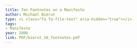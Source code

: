 ```yaml
---
title: Ten Footnotes on a Manifesto
author: Michael Bierut
type: <i class="fa fa-file-text" aria-hidden="true"></i>
tags:
- Manifesto
year: 2000
link: PDF/bierut_10_footnotes.pdf
---
```

